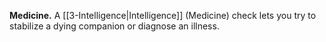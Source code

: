 **Medicine.** A [[3-Intelligence|Intelligence]] (Medicine) check lets you try to stabilize a dying companion or diagnose an illness.